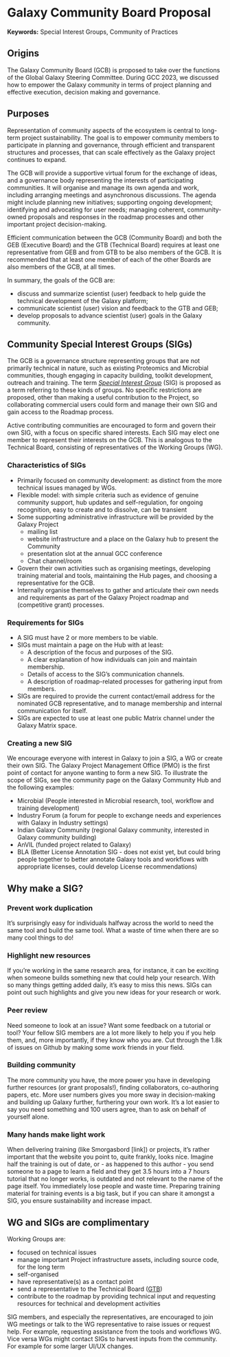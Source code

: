 # Galaxy Community Board Proposal

**Keywords:** Special Interest Groups, Community of Practices

## Origins

The Galaxy Community Board (GCB) is proposed to take over the functions of the Global Galaxy Steering Committee.
During GCC 2023, we discussed how to empower the Galaxy community in terms of project planning and effective execution, decision making and governance. 

## Purposes

Representation of community aspects of the ecosystem is central to long-term project sustainability. The goal is to empower community members to participate in planning and governance, through efficient and transparent structures and processes, that can scale effectively as the Galaxy project continues to expand. 

The GCB will provide a supportive virtual forum for the exchange of ideas, and a governance body representing the interests of participating communities. It will organise and manage its own agenda and work, including arranging meetings and asynchronous discussions. The agenda might include planning new initiatives; supporting ongoing development; identifying and advocating for user needs; managing coherent, community-owned proposals and responses in the roadmap processes and other important project decision-making.

Efficient communication between the GCB (Community Board) and both the GEB (Executive Board) and the GTB (Technical Board) requires at least one representative from GEB and from GTB to be also members of the GCB. It is recommended that at least one member of each of the other Boards are also members of the GCB, at all times.

In summary, the goals of the GCB are:

* discuss and summarize scientist (user) feedback to help guide the technical development of the Galaxy platform;
* communicate scientist (user) vision and feedback to the GTB and GEB;
* develop proposals to advance scientist (user) goals in the Galaxy community.

## Community Special Interest Groups (SIGs)

The GCB is a governance structure representing groups that are not primarily technical in nature, such as existing Proteomics and Microbial communities, though engaging in capacity building, toolkit development, outreach and training. The term *[Special Interest Group](/community/sig)* (SIG) is proposed as a term referring to these kinds of groups. No specific restrictions are proposed, other than making a useful contribution to the Project, so collaborating commercial users could form and manage their own SIG and gain access to the Roadmap process. 

Active contributing communities are encouraged to form and govern their own SIG, with a focus on specific shared interests. Each SIG may elect one member to represent their interests on the GCB. This is analogous to the Technical Board, consisting of representatives of the Working Groups (WG).

### Characteristics of SIGs

* Primarily focused on community development: as distinct from the more technical issues managed by WGs.
* Flexible model: with simple criteria such as evidence of genuine community support, hub updates and self-regulation,
for ongoing recognition, easy to create and to dissolve, can be transient
* Some supporting administrative infrastructure will be provided by the Galaxy Project 
  * mailing list
  * website infrastructure and a place on the Galaxy hub to present the Community
  * presentation slot at the annual GCC conference
  * Chat channel/room
* Govern their own activities such as organising meetings, developing training material and tools, maintaining the Hub pages, and choosing a representative for the GCB.
* Internally organise themselves to gather and articulate their own needs and requirements as part of the Galaxy Project roadmap and (competitive grant) processes.

### Requirements for SIGs

* A SIG must have 2 or more members to be viable.
* SIGs must maintain a page on the Hub with at least:
    * A description of the focus and purposes of the SIG.
    * A clear explanation of how individuals can join and maintain membership.
    * Details of access to the SIG’s communication channels.
    * A description of roadmap-related processes for gathering input from members.
* SIGs are required to provide the current contact/email address for the nominated GCB representative, and to manage membership and internal communication for itself. 
* SIGs are expected to use at least one public Matrix channel under the Galaxy Matrix space.

### Creating a new SIG

We encourage everyone with interest in Galaxy to join a SIG, a WG or create their own SIG. The Galaxy Project Management Office (PMO)
is the first point of contact for anyone wanting to form a new SIG. To illustrate the scope of SIGs, see the community page on the Galaxy Community Hub and the following examples:

* Microbial (People interested in Microbial research, tool, workflow and training development)
* Industry Forum (a forum for people to exchange needs and experiences with Galaxy in Industry settings)
* Indian Galaxy Community (regional Galaxy community, interested in Galaxy community building)
* AnVIL (funded project related to Galaxy)
* BLA (Better License Annotation SIG - does not exist yet, but could bring people together to better annotate Galaxy tools and workflows with appropriate licenses, could develop License recommendations)

## Why make a SIG?

### Prevent work duplication

It’s surprisingly easy for individuals halfway across the world to need the same tool and build the same tool.
What a waste of time when there are so many cool things to do!

### Highlight new resources

If you’re working in the same research area, for instance, it can be exciting when someone builds something new that could help your research. With so many things getting added daily, it’s easy to miss this news. SIGs can point out such highlights and give you new ideas for your research or work.

### Peer review

Need someone to look at an issue? Want some feedback on a tutorial or tool? Your fellow SIG members are a lot more likely to help you if you help them, and, more importantly, if they know who you are. Cut through the 1.8k of issues on Github by making some work friends in your field.

### Building community

The more community you have, the more power you have in developing further resources (or grant proposals!), finding collaborators, co-authoring papers, etc. More user numbers gives you more sway in decision-making and building up Galaxy further, furthering your own work. It’s a lot easier to say you need something and 100 users agree, than to ask on behalf of yourself alone.

### Many hands make light work

When delivering training (like Smorgasbord [link]) or projects, it’s rather important that the website you point to, quite frankly, looks nice. Imagine half the training is out of date, or - as happened to this author - you send someone to a page to learn a field and they get 3.5 hours into a 7 hours tutorial that no longer works, is outdated and not relevant to the name of the page itself. You immediately lose people and waste time. Preparing training material for training events is a big task, but if you can share it amongst a SIG, you ensure sustainability and increase impact. 

## WG and SIGs are complimentary

Working Groups are:
* focused on technical issues
* manage important Project infrastructure assets, including source code, for the long term
* self-organised
* have representative(s) as a contact point
* send a representative to the Technical Board ([GTB](/community/governance/gtb/))
* contribute to the roadmap by providing technical input and requesting resources for technical and development activities

SIG members, and especially the representatives, are encouraged to join WG meetings or talk to the WG representative to raise issues or request help.
For example, requesting assistance from the tools and workflows WG. Vice versa WGs might contact SIGs to harvest inputs from the community.
For example for some larger UI/UX changes.


